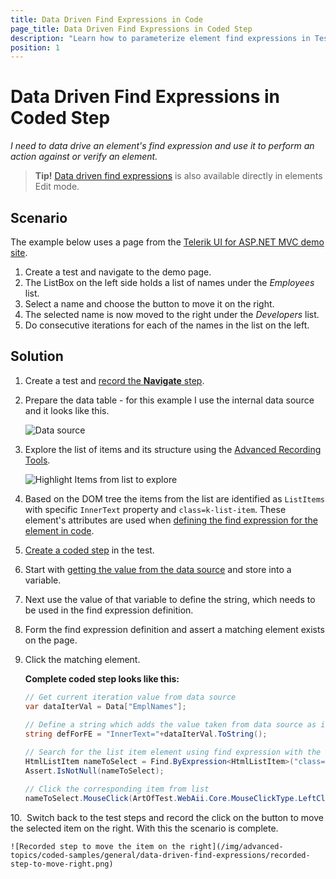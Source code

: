 ```yaml
---
title: Data Driven Find Expressions in Code
page_title: Data Driven Find Expressions in Coded Step
description: "Learn how to parameterize element find expressions in Test Studio coded steps for data-driven testing. This article demonstrates how to use data sources to dynamically locate and interact with elements, such as selecting different values from a dropdown in each test iteration."
position: 1
---
```

# Data Driven Find Expressions in Coded Step 

*I need to data drive an element's find expression and use it to perform an action against or verify an element.*

> __Tip!__ <a href="/automated-tests/elements/find-element#data-driven-find-expression" target="_blank">Data driven find expressions</a> is also available directly in elements Edit mode.

## Scenario

The example below uses a page from the <a href="https://demos.telerik.com/aspnet-mvc/listbox" target="_blank">Telerik UI for ASP.NET MVC demo site</a>. 
 
1. Create a test and navigate to the demo page.
2. The ListBox on the left side holds a list of names under the _Employees_ list. 
3. Select a name and choose the button to move it on the right. 
4. The selected name is now moved to the right under the _Developers_ list. 
5. Do consecutive iterations for each of the names in the list on the left.

## Solution

1. Create a test and <a href="/getting-started/first-test#start-a-recording-session" target="_blank">record the __Navigate__ step</a>.
   
2. Prepare the data table - for this example I use the internal data source and it looks like this.

    ![Data source](/img/advanced-topics/coded-samples/general/data-driven-find-expressions/data-source.png)

3. Explore the list of items and its structure using the <a href="/features/recorder/highlighting-menu/element-options#locate-in-dom" target="_blank">Advanced Recording Tools</a>.
   
    ![Highlight Items from list to explore](/img/advanced-topics/coded-samples/general/data-driven-find-expressions/explore-item-in-dom.png)

4. Based on the DOM tree the items from the list are identified as `ListItems` with specific `InnerText` property and `class=k-list-item`. These element's attributes are used when <a href="/testing-framework/write-tests-in-code/intermediate-topics-wtc/element-identification-wtc/finding-page-elements" target="_blank">defining the find expression for the element in code</a>. 
   
5. <a href="/automated-tests/coded-tests/coded-step" target="_blank">Create a coded step</a> in the test. 
   
6. Start with <a href="/advanced-topics/coded-samples/general/attach-data-columns" target="_blank">getting the value from the data source</a> and store into a variable. 

7. Next use the value of that variable to define the string, which needs to be used in the find expression definition. 

8. Form the find expression definition and assert a matching element exists on the page. 
   
9.  Click the matching element. 

    __Complete coded step looks like this:__ 

    ```C#
    // Get current iteration value from data source
    var dataIterVal = Data["EmplNames"];
            
    // Define a string which adds the value taken from data source as inner text for the find expression
    string defForFE = "InnerText="+dataIterVal.ToString();
    
    // Search for the list item element using find expression with the help of the defined string value           
    HtmlListItem nameToSelect = Find.ByExpression<HtmlListItem>("class=k-list-item", defForFE );
    Assert.IsNotNull(nameToSelect);
    
    // Click the corresponding item from list
    nameToSelect.MouseClick(ArtOfTest.WebAii.Core.MouseClickType.LeftClick, 0, 0, ArtOfTest.Common.OffsetReference.AbsoluteCenter);
    ```



10.&nbsp; Switch back to the test steps and record the click on the button to move the selected item on the right. With this the scenario is complete. 

    ![Recorded step to move the item on the right](/img/advanced-topics/coded-samples/general/data-driven-find-expressions/recorded-step-to-move-right.png)


